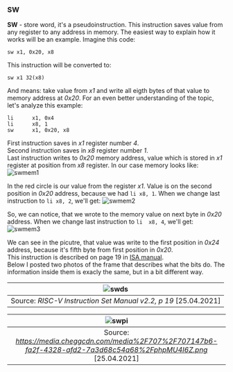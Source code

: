 ### SW
**SW** - store word, it's a pseudoinstruction. This instruction saves value from any register to any address in memory. The easiest way to explain how it works will be an example. Imagine this code:
``` assembly
sw x1, 0x20, x8
```
This instruction will be converted to:
``` assembly
sw x1 32(x8)
```
And means: take value from *x1* and write all eigth bytes of that value to memory address at *0x20*. For an even better understanding of the topic, let's analyze this example: 
``` assembly
li      x1, 0x4
li      x8, 1
sw      x1, 0x20, x8
```
First instruction saves in *x1* register number *4*. <br/>
Second instruction saves in *x8* register number *1*. <br/>
Last instruction writes to *0x20* memory address, value which is stored in *x1* register at position from *x8* register. In our case memory looks like:
![swmem1](https://user-images.githubusercontent.com/43972902/115995092-29f04d80-a5da-11eb-8ad3-cba6d5e6fe4a.png)

In the red circle is our value from the register *x1*. Value is on the second position in *0x20* address, because we had `li x8, 1`. When we change last instruction to `li x8, 2`, we'll get:
![swmem2](https://user-images.githubusercontent.com/43972902/115995184-8a7f8a80-a5da-11eb-9b8c-15031470c550.png)

So, we can notice, that we wrote to the memory value on next byte in *0x20* address. When we change last instruction to `li  x8, 4`, we'll get:
![swmem3](https://user-images.githubusercontent.com/43972902/115995346-27dabe80-a5db-11eb-964f-66a8669926b2.png)

We can see in the picutre, that value was write to the first position in *0x24* address, because it's fifth byte from first position in *0x20*. <br/>
This instruction is described on page 19 in [ISA manual](https://riscv.org/wp-content/uploads/2017/05/riscv-spec-v2.2.pdf). <br/>
Below I posted two photos of the frame that describes what the bits do. The information inside them is exacly the same, but in a bit different way.

| ![swds](https://user-images.githubusercontent.com/43972902/115996217-aa18b200-a5de-11eb-99ab-0852432a236c.png) |
|:--:|
| Source: *RISC-V Instruction Set Manual v2.2, p 19* [25.04.2021] |

| ![swpi](https://user-images.githubusercontent.com/43972902/115996202-9c632c80-a5de-11eb-87cc-ffc14093eb6e.png) |
|:--:|
| Source: *https://media.cheggcdn.com/media%2F707%2F707147b6-fa2f-4328-afd2-7a3d68c54a68%2FphpMU4I6Z.png* [25.04.2021] |
